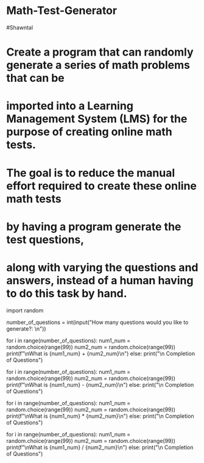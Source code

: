 # Math-Test-Generator
#Shawntal 

# Create a program that can randomly generate a series of math problems that can be 
# imported into a Learning Management System (LMS) for the purpose of creating online math tests. 
# The goal is to reduce the manual effort required to create these online math tests
# by having a program generate the test questions, 
# along with varying the questions and answers, instead of a human having to do this task by hand.

import random

number_of_questions = int(input("How many questions would you like to generate?: \n"))

for i in range(number_of_questions):
    num1_num = random.choice(range(99))
    num2_num = random.choice(range(99))
    print(f"\nWhat is {num1_num} + {num2_num}\n")
else:
    print("\n Completion of Questions")
    
for i in range(number_of_questions):
    num1_num = random.choice(range(99))
    num2_num = random.choice(range(99))
    print(f"\nWhat is {num1_num} - {num2_num}\n")
else:
    print("\n Completion of Questions")
    
for i in range(number_of_questions):
    num1_num = random.choice(range(99))
    num2_num = random.choice(range(99))
    print(f"\nWhat is {num1_num} * {num2_num}\n")
else:
    print("\n Completion of Questions")
    
for i in range(number_of_questions):
    num1_num = random.choice(range(99))
    num2_num = random.choice(range(99))
    print(f"\nWhat is {num1_num} / {num2_num}\n")
else:
    print("\n Completion of Questions")
